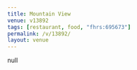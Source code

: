 ```yaml
---
title: Mountain View
venue: v13892
tags: [restaurant, food, "fhrs:695673"]
permalink: /v/13892/
layout: venue
---
```

null